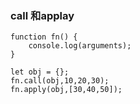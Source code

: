 <!--
 * @Author: your name
 * @Date: 2021-03-03 23:05:50
 * @LastEditTime: 2021-03-03 23:07:13
 * @LastEditors: Please set LastEditors
 * @Description: In User Settings Edit
 * @FilePath: /interview/questions/day02/README.md
-->
### call 和applay
```
function fn() {
    console.log(arguments);
}

let obj = {};
fn.call(obj,10,20,30);
fn.apply(obj,[30,40,50]);
```
